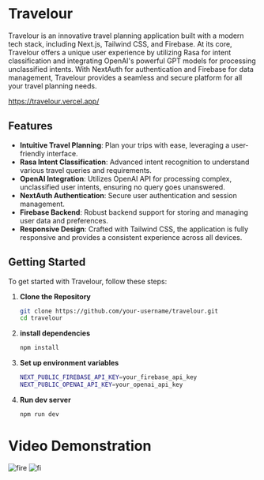 # Travelour

Travelour is an innovative travel planning application built with a modern tech stack, including Next.js, Tailwind CSS, and Firebase. At its core, Travelour offers a unique user experience by utilizing Rasa for intent classification and integrating OpenAI's powerful GPT models for processing unclassified intents. With NextAuth for authentication and Firebase for data management, Travelour provides a seamless and secure platform for all your travel planning needs.

https://travelour.vercel.app/

## Features

- **Intuitive Travel Planning**: Plan your trips with ease, leveraging a user-friendly interface.
- **Rasa Intent Classification**: Advanced intent recognition to understand various travel queries and requirements.
- **OpenAI Integration**: Utilizes OpenAI API for processing complex, unclassified user intents, ensuring no query goes unanswered.
- **NextAuth Authentication**: Secure user authentication and session management.
- **Firebase Backend**: Robust backend support for storing and managing user data and preferences.
- **Responsive Design**: Crafted with Tailwind CSS, the application is fully responsive and provides a consistent experience across all devices.

## Getting Started

To get started with Travelour, follow these steps:

1. **Clone the Repository**
   ```bash
   git clone https://github.com/your-username/travelour.git
   cd travelour


2. **install dependencies**
    ```bash
    npm install

3. **Set up environment variables**
    ```bash
    NEXT_PUBLIC_FIREBASE_API_KEY=your_firebase_api_key
    NEXT_PUBLIC_OPENAI_API_KEY=your_openai_api_key

4. **Run dev server**
    ```bash
    npm run dev


# Video Demonstration
![fire](travel.gif)
![fi](fire.gif)

